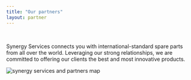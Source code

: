 ```yaml
---
title: "Our partners"
layout: partner
---
```


&nbsp;

Synergy Services connects you with international-standard spare parts from all over the world. Leveraging our strong relationships, we are committed to offering our clients the best and most innovative products.

<div class="flex items-center justify-center">
<img
        class="object-cover h-40 rounded sm:rounded-none sm:rounded-l"
        src="/img/partner/partner1.png"
        alt="synergy services and partners map"
/>
</div>
